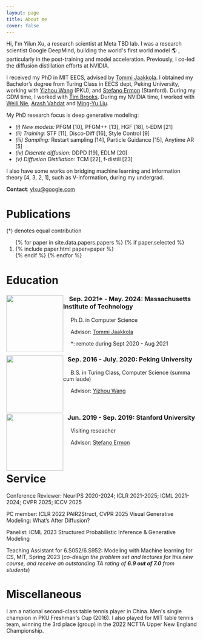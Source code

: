 ```yaml
---
layout: page
title: About me 
cover: false
---
```



Hi, I'm Yilun Xu, a research scientist at Meta TBD lab. I was a research scientist Google DeepMind, building the world's first world model &#127758; , particularly in the post-training and model acceleration. Previously, I co-led the diffusion distillation efforts at NVIDIA.

I received my PhD in MIT EECS, advised by [Tommi Jaakkola](https://people.csail.mit.edu/tommi/tommi.html). I obtained my Bachelor’s degree from Turing Class in EECS dept, 
Peking University, working with [Yizhou Wang](http://cfcs.pku.edu.cn/faculty/adjunct/wangyizhou/index.htm) (PKU), and [Stefano Ermon](https://cs.stanford.edu/~ermon/) (Stanford). 
During my GDM time, I worked with [Tim Brooks](https://www.timothybrooks.com/about/). During my NVIDIA time, I worked with [Weili Nie](https://weilinie.github.io), [Arash Vahdat](http://latentspace.cc) and [Ming-Yu Liu](https://mingyuliu.net). 
 
My PhD research focus is deep generative modeling: 

- *(i) New models:* PFGM [10], PFGM++ [13], HGF [18], t-EDM [21]
- *(ii) Training:* STF [11], Disco-Diff [16], Style Control [9]
- *(iii) Sampling:* Restart sampling [14], Particle Guidance [15], Anytime AR [5]
- *(iv) Discrete diffusion:* DDPD [19], EDLM [20]
- *(v) Diffusion Distillation:* TCM [22], f-distill [23]

I also have some works on bridging machine learning and information theory [4, 3, 2, 1], such as V-information, during my undergrad.



**Contact**: ylxu@google.com

# Publications 
(*) denotes equal contribution

<ol reversed>
{% for paper in site.data.papers.papers %}
  {% if paper.selected %}
  <li>
  {% include paper.html paper=paper %}
  </li>
  {% endif %}
{% endfor %}
</ol>



# Education

<div style="clear: both;">
  <div style="float: left; margin-right 1em;">
    <img src="/assets/img/mit.png" alt="" width="150" height="150">
  </div>
  <div>
    <h3>&nbsp;&nbsp;&nbsp; Sep. 2021* - May. 2024: Massachusetts Institute of Technology</h3>
    <p>&nbsp;&nbsp;&nbsp;&nbsp;&nbsp;Ph.D. in Computer Science </p>
    <p> &nbsp;&nbsp;&nbsp;&nbsp; Advisor: <a href="https://people.csail.mit.edu/tommi/tommi.html">Tommi Jaakkola</a> </p>
    <p>      &nbsp;&nbsp;&nbsp;&nbsp; *: remote during Sept 2020 - Aug 2021</p>
  </div>
</div>

<div style="clear: both;">
  <div style="float: left; margin-right 1em;">
    <img src="/assets/img/pku.png" alt="" width="150" height="150">
  </div>
  <div>
    <h3>&nbsp;&nbsp;&nbsp;Sep. 2016 - July. 2020: Peking University</h3>
    <p>&nbsp;&nbsp;&nbsp;&nbsp;&nbsp;B.S. in Turing Class, Computer Science (summa cum laude)</p>
    <p> &nbsp;&nbsp;&nbsp;&nbsp;&nbsp;Advisor: <a href="http://cfcs.pku.edu.cn/faculty/adjunct/wangyizhou/index.htm">Yizhou Wang</a> </p>
  </div>
</div>

<div style="clear: both;">
  <div style="float: left; margin-right 1em;">
    <img src="/assets/img/stanford.png" alt="" width="150" height="150">
  </div>
  <div>
    <h3>&nbsp;&nbsp;&nbsp;Jun. 2019 - Sep. 2019: Stanford University</h3>
    <p>&nbsp;&nbsp;&nbsp;&nbsp;&nbsp;Visiting reseacher </p>
    <p> &nbsp;&nbsp;&nbsp;&nbsp;&nbsp;Advisor: <a href="https://cs.stanford.edu/~ermon/">Stefano Ermon</a> </p>
  </div>
</div>
<br/>

[//]: # (# Work Experience )

[//]: # ()
[//]: # (<div style="clear: both;">)

[//]: # (  <div style="float: left; margin-right 1em;">)

[//]: # (    <img src="/assets/img/nvidia.png" alt="" width="182" height="150">)

[//]: # (  </div>)

[//]: # (  <div>)

[//]: # (    <h3>&nbsp;&nbsp;&nbsp;July 2024 - April 2025: NVIDIA </h3>)

[//]: # (    <p>&nbsp;&nbsp;&nbsp;&nbsp;&nbsp;Research Scientist </p>)

[//]: # (    <p> &nbsp;&nbsp;&nbsp;&nbsp;&nbsp;Projects: <a href="https://karstenkreis.github.io">Karsten Kreis</a> and <a href="http://latentspace.cc">Arash Vahdat</a> </p>)

[//]: # (  </div>)

[//]: # (</div>)

[//]: # (<br/>)

[//]: # (# Talks)

[//]: # ()
[//]: # (- *On Physics-Inspired Generative Models*)

[//]: # (  - **Peking University, hosted by Prof. [Yizhou Wang]&#40;http://cfcs.pku.edu.cn/faculty/adjunct/wangyizhou/index.htm&#41;**, June 2024 [[Video &#40;CN&#41;]&#40;https://www.bilibili.com/video/BV1e6421f7kY/?spm_id_from=333.337.search-card.all.click&#41;], [[Slide]&#40;https://www.dropbox.com/scl/fi/qed49r04bejmhlws22j1j/phd_defense.pptx?rlkey=8kw9owov91qi49zjrr2ulimok&st=lfeaq85o&dl=0&#41;])

[//]: # (  )
[//]: # (  - **CUHK, hosted by Prof. [Pheng Ann Heng]&#40;https://www.cse.cuhk.edu.hk/~pheng/&#41;**, June 2024)

[//]: # ()
[//]: # (- *Generative Models & Physical Processes*)

[//]: # (  - **UCLA, hosted by Prof. [Yingnian Wu]&#40;http://www.stat.ucla.edu/~ywu/me.html&#41;**, Oct 2023 [[Slide]]&#40;https://www.dropbox.com/scl/fi/f91h30eevegprnjmu9dsa/talk.key?rlkey=g3owuav0sgfh910q38go2buk3&dl=0&#41;)

[//]: # ()
[//]: # (- *Unlocking the Potential of Physics-Inspired Generative Models*)

[//]: # (  - **[Learning on Graphs and Geometry]&#40;https://m2d2.io/talks/logg/about/&#41; seminar**. Oct, 2023 [[Video]]&#40;https://www.youtube.com/watch?v=VFXKMlcl7QA&#41;)

[//]: # (  - **Zhejiang University, hosted by Prof. Chao Xu**, Oct 2023 )

[//]: # ()
[//]: # (  - **[Peking University, CFCS]&#40;https://cfcs.pku.edu.cn/english/&#41;**, Aug 2023)

[//]: # ()
[//]: # (  - **[NVIDIA Research]&#40;https://www.nvidia.com/en-us/research/&#41;**, July 2023)

[//]: # ()
[//]: # (  - **ByteDance, AI for Science Team**, July 2023)

[//]: # ()
[//]: # (  - **[Swarma Club]&#40;https://swarma.org&#41;**, May 2023, [[Slide]&#40;https://www.dropbox.com/s/0cgacob54vw7boe/jizhi_5_13_22.pptx?dl=0&#41;]  [[Video &#40;CN&#41;]&#40;https://www.bilibili.com/video/BV17g4y1V7wY/?spm_id_from=333.337.search-card.all.click&#41;])

[//]: # ()
[//]: # (  - **[TechBeat/Jiangmen Ventures]&#40;https://www.techbeat.net&#41;**, April 2023, [[Slide]&#40;https://www.dropbox.com/s/0cgacob54vw7boe/jizhi_5_13_22.pptx?dl=0&#41;] [[Video &#40;CN&#41;]&#40;https://www.bilibili.com/video/BV1HV4y167q1/?spm_id_from=333.337.search-card.all.click&#41;])

[//]: # ()
[//]: # (  - **[MLTea Talk]&#40;https://mlxmit.mit.edu/ml-tea-talks&#41;**, MIT, April 2023, [[Slide]&#40;https://www.dropbox.com/s/0cgacob54vw7boe/jizhi_5_13_22.pptx?dl=0&#41;])

[//]: # (  - **Stanford University, hosted by Prof. [Mert Pilanci]&#40;https://web.stanford.edu/~pilanci/&#41;**, Feb 2023, [[Slide]&#40;https://www.dropbox.com/scl/fi/6p0av7cak0yp59g0zt32z/Mert_group.pptx?dl=0&rlkey=ix5smfxcio8snzbck2odpod5q&#41;])

[//]: # ()
[//]: # (- *Conditional and Controllable Generation*  )

[//]: # (  - **Guest lecturer at [6.S052/6.S952]&#40;https://www.eecs.mit.edu/academics/subject-updates/subject-updates-spring-2023/&#41;: Modeling with Machine learning for CS, MIT**, April 2023, [[Slide]&#40;https://www.dropbox.com/s/5vgzmmkc59846uu/lecture9.key?dl=0&#41;])

[//]: # ()
[//]: # (- *Poisson Flow Generative Models*)

[//]: # (  - **[AssemblyAI]&#40;https://www.assemblyai.com&#41; AI Hackathon**, Dec 2022, [[Slide]&#40;https://www.dropbox.com/scl/fi/kf4xei8mahx8uwuxdzxaj/assembly-ai.pptx?dl=0&rlkey=cjuuayvv672nk9t7vy1jgf8gc&#41;])

[//]: # ()
[//]: # (  - **Princeton University, hosted by Prof. [Mengdi Wang]&#40;https://mwang.princeton.edu&#41;**, Nov 2022, [[Slide]&#40;https://www.dropbox.com/scl/fi/wn13m59v28ts5heolr0qv/mengdi_group.pptx?dl=0&rlkey=7sxw47b6i0jdvroisg586o92s&#41;])

[//]: # ()
[//]: # (  - **[MIT NetMIT Group]&#40;http://groups.csail.mit.edu/netmit/wordpress/&#41;, hosted by Prof. [Dina Katabi]&#40;https://people.csail.mit.edu/dina/&#41;**,)

[//]: # (  Nov 2022 )

[//]: # ()
[//]: # (- *Controlling Directions Orthogonal to a Classifier*,)

[//]: # (  - **[AI TIME]&#40;http://aitime.cn/&#41;**, June 2022, [[Slide]]&#40;https://www.dropbox.com/scl/fi/txtz6pwr6xfarg3fetpzb/orthogonal_classifier_ai_times.pptx?dl=0&rlkey=n3p1nxeq8sso0jui9r3xraggh&#41;)

[//]: # (- *Anytime Sampling for Autoregressive Models via Ordered Autoencoding*)

[//]: # (  - **[AI TIME]&#40;http://aitime.cn/&#41;**, June 2021, [[Slide]&#40;https://www.dropbox.com/scl/fi/m4ulvedtz2e7stnxgydcw/anytime_paper_aitimes.pptx?dl=0&rlkey=7ls7dfcgpq3s64rgkgxarvzld&#41;])


# Service 

Conference Reviewer: NeurIPS 2020-2024; ICLR 2021-2025; ICML 2021-2024; CVPR 2025; ICCV 2025 

PC member: ICLR 2022 PAIR2Struct, CVPR 2025 Visual Generative Modeling: What’s After Diffusion?

Panelist: ICML 2023 Structured Probabilistic Inference & Generative Modeling

Teaching Assistant for 6.S052/6.S952: Modeling with Machine learning for CS, MIT, Spring 2023 (*co-design the problem set and lectures for this new course, and receive an outstanding TA rating of **6.9 out of 7.0** from students*)

# Miscellaneous

I am a national second-class table tennis player in China. Men's single champion in PKU Freshman's Cup (2016). I also played for MIT table tennis team, winning the 3rd place (group) in the 2022 NCTTA Upper New England Championship. 
